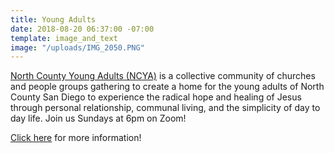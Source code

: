 ```yaml
---
title: Young Adults
date: 2018-08-20 06:37:00 -07:00
template: image_and_text
image: "/uploads/IMG_2050.PNG"
---
```


[North County Young Adults (NCYA)](daybreakchurch.org/young-adults) is a collective community of churches and people groups gathering to create a home for the young adults of North County San Diego to experience the radical hope and healing of Jesus through personal relationship, communal living, and the simplicity of day to day life. Join us Sundays at 6pm on Zoom! 

[Click here](daybreakchurch.org/young-adults) for more information!